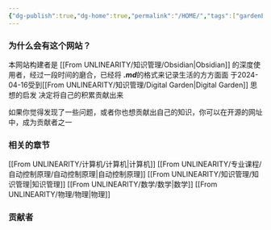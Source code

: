 ```yaml
---
{"dg-publish":true,"dg-home":true,"permalink":"/HOME/","tags":["gardenEntry"],"dgPassFrontmatter":true,"noteIcon":"","created":"2024-04-16T13:01:27.501+08:00","updated":"2024-04-16T13:01:57.473+08:00"}
---
```



### 为什么会有这个网站？
本网站构建者是 [[From UNLINEARITY/知识管理/Obsidian\|Obsidian]] 的深度使用者，经过一段时间的磨合，已经将
***.md***的格式来记录生活的方方面面
于2024-04-16受到[[From UNLINEARITY/知识管理/Digital Garden\|Digital Garden]] 思想的启发
决定将自己的积累贡献出来

如果你觉得发现了一些问题，或者你也想贡献出自己的知识，你可以在开源的网址中，成为贡献者之一


### 相关的章节
[[From UNLINEARITY/计算机/计算机\|计算机]]
[[From UNLINEARITY/专业课程/自动控制原理/自动控制原理\|自动控制原理]]
[[From UNLINEARITY/知识管理/知识管理\|知识管理]]
[[From UNLINEARITY/数学/数学\|数学]]
[[From UNLINEARITY/物理/物理\|物理]]

### 贡献者
